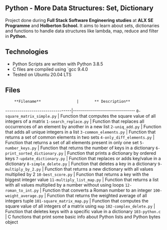 Python - More Data Structures: Set, Dictionary
---
Project done during **Full Stack Software Engineering studies** at **ALX SE Programme** and **Holberton School.** It aims to learn about sets, dictionaries and functions to handle data structures like lambda, map, reduce and filter in **Python.**

Technologies
---
* Python Scripts are written with Python 3.8.5
* C files are compiled using `gcc 9.4.0
* Tested on Ubuntu 20.04 LTS

Files
---
        **Filename**                |       ** Description**
---------------------------------|-------------------------------
`0-square_matrix_simple.py`      | Function that computes the square value of all integers of a matrix
`1-search_replace.py`            | Function that replaces all occurrences of an element by another in a new list
`2-uniq_add.py`                  | Function that adds all unique integers in a list
`3-common_elements.py`           | Function that returns a set of common elements in two sets
`4-only_diff_elements.py`        | Function that returns a set of all elements present in only one set
`5-number_keys.py`               | Function that returns the number of keys in a dictionary
`6-print_sorted_dictionary.py`   | Function that prints a dictionary by ordered keys
`7-update_dictionary.py`         | Function that replaces or adds key/value in a dictionary
`8-simple_delete.py`             | Function that deletes a key in a dictionary
`9-multiply_by_2.py`             | Function that returns a new dictionary with all values multiplied by 2
`10-best_score.py`               | Function that returns a key with the biggest integer value
`11-multiply_list_map.py`        | Function that returns a list with all values multiplied by a number without using loops
`12-roman_to_int.py`             | Function that converts a Roman number to an integer
`100-weight_average.py`          | Function that returns the weighted average of all integers tuple
`101-square_matrix_map.py`       | Function that computes the square value of all integers of a matrix using `map`
`102-complex_delete.py`          | Function that deletes keys with a specific value in a dictionary
`103-python.c`                   | C functions that print some basic info about Python lists and Python bytes object
